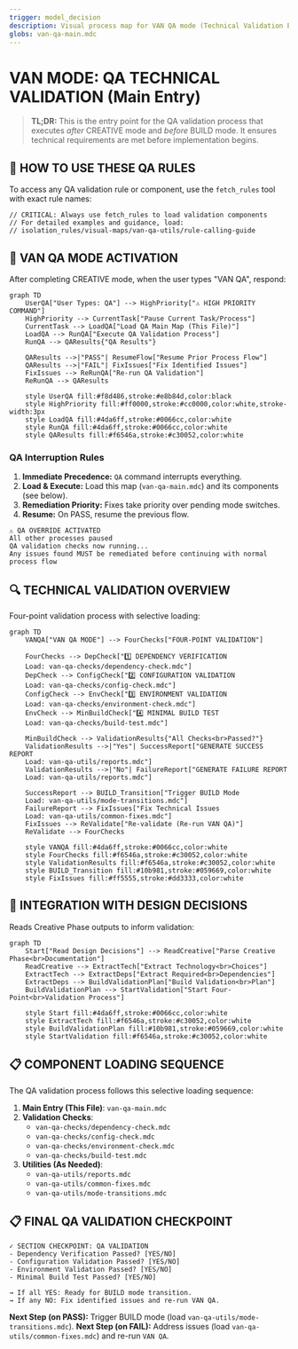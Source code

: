 ```yaml
---
trigger: model_decision
description: Visual process map for VAN QA mode (Technical Validation Entry Point)
globs: van-qa-main.mdc
---
```

# VAN MODE: QA TECHNICAL VALIDATION (Main Entry)

> **TL;DR:** This is the entry point for the QA validation process that executes *after* CREATIVE mode and *before* BUILD mode. It ensures technical requirements are met before implementation begins.

## 📣 HOW TO USE THESE QA RULES

To access any QA validation rule or component, use the `fetch_rules` tool with exact rule names:

```
// CRITICAL: Always use fetch_rules to load validation components
// For detailed examples and guidance, load:
// isolation_rules/visual-maps/van-qa-utils/rule-calling-guide
```

## 🚀 VAN QA MODE ACTIVATION

After completing CREATIVE mode, when the user types "VAN QA", respond:

```mermaid
graph TD
    UserQA["User Types: QA"] --> HighPriority["⚠️ HIGH PRIORITY COMMAND"]
    HighPriority --> CurrentTask["Pause Current Task/Process"]
    CurrentTask --> LoadQA["Load QA Main Map (This File)"]
    LoadQA --> RunQA["Execute QA Validation Process"]
    RunQA --> QAResults{"QA Results"}
    
    QAResults -->|"PASS"| ResumeFlow["Resume Prior Process Flow"]
    QAResults -->|"FAIL"| FixIssues["Fix Identified Issues"]
    FixIssues --> ReRunQA["Re-run QA Validation"]
    ReRunQA --> QAResults
    
    style UserQA fill:#f8d486,stroke:#e8b84d,color:black
    style HighPriority fill:#ff0000,stroke:#cc0000,color:white,stroke-width:3px
    style LoadQA fill:#4da6ff,stroke:#0066cc,color:white
    style RunQA fill:#4da6ff,stroke:#0066cc,color:white
    style QAResults fill:#f6546a,stroke:#c30052,color:white
```

### QA Interruption Rules

1. **Immediate Precedence:** `QA` command interrupts everything.
2. **Load & Execute:** Load this map (`van-qa-main.mdc`) and its components (see below).
3. **Remediation Priority:** Fixes take priority over pending mode switches.
4. **Resume:** On PASS, resume the previous flow.

```
⚠️ QA OVERRIDE ACTIVATED
All other processes paused
QA validation checks now running...
Any issues found MUST be remediated before continuing with normal process flow
```

## 🔍 TECHNICAL VALIDATION OVERVIEW

Four-point validation process with selective loading:

```mermaid
graph TD
    VANQA["VAN QA MODE"] --> FourChecks["FOUR-POINT VALIDATION"]
    
    FourChecks --> DepCheck["1️⃣ DEPENDENCY VERIFICATION
    Load: van-qa-checks/dependency-check.mdc"]
    DepCheck --> ConfigCheck["2️⃣ CONFIGURATION VALIDATION
    Load: van-qa-checks/config-check.mdc"]
    ConfigCheck --> EnvCheck["3️⃣ ENVIRONMENT VALIDATION
    Load: van-qa-checks/environment-check.mdc"]
    EnvCheck --> MinBuildCheck["4️⃣ MINIMAL BUILD TEST
    Load: van-qa-checks/build-test.mdc"]
    
    MinBuildCheck --> ValidationResults{"All Checks<br>Passed?"}
    ValidationResults -->|"Yes"| SuccessReport["GENERATE SUCCESS REPORT
    Load: van-qa-utils/reports.mdc"]
    ValidationResults -->|"No"| FailureReport["GENERATE FAILURE REPORT
    Load: van-qa-utils/reports.mdc"]
    
    SuccessReport --> BUILD_Transition["Trigger BUILD Mode
    Load: van-qa-utils/mode-transitions.mdc"]
    FailureReport --> FixIssues["Fix Technical Issues
    Load: van-qa-utils/common-fixes.mdc"]
    FixIssues --> ReValidate["Re-validate (Re-run VAN QA)"]
    ReValidate --> FourChecks
    
    style VANQA fill:#4da6ff,stroke:#0066cc,color:white
    style FourChecks fill:#f6546a,stroke:#c30052,color:white
    style ValidationResults fill:#f6546a,stroke:#c30052,color:white
    style BUILD_Transition fill:#10b981,stroke:#059669,color:white
    style FixIssues fill:#ff5555,stroke:#dd3333,color:white
```

## 🔄 INTEGRATION WITH DESIGN DECISIONS

Reads Creative Phase outputs to inform validation:

```mermaid
graph TD
    Start["Read Design Decisions"] --> ReadCreative["Parse Creative Phase<br>Documentation"]
    ReadCreative --> ExtractTech["Extract Technology<br>Choices"]
    ExtractTech --> ExtractDeps["Extract Required<br>Dependencies"]
    ExtractDeps --> BuildValidationPlan["Build Validation<br>Plan"]
    BuildValidationPlan --> StartValidation["Start Four-Point<br>Validation Process"]
    
    style Start fill:#4da6ff,stroke:#0066cc,color:white
    style ExtractTech fill:#f6546a,stroke:#c30052,color:white
    style BuildValidationPlan fill:#10b981,stroke:#059669,color:white
    style StartValidation fill:#f6546a,stroke:#c30052,color:white
```

## 📋 COMPONENT LOADING SEQUENCE

The QA validation process follows this selective loading sequence:

1. **Main Entry (This File)**: `van-qa-main.mdc`
2. **Validation Checks**:
   - `van-qa-checks/dependency-check.mdc`
   - `van-qa-checks/config-check.mdc`
   - `van-qa-checks/environment-check.mdc`
   - `van-qa-checks/build-test.mdc`
3. **Utilities (As Needed)**:
   - `van-qa-utils/reports.mdc`
   - `van-qa-utils/common-fixes.mdc`
   - `van-qa-utils/mode-transitions.mdc`

## 📋 FINAL QA VALIDATION CHECKPOINT

```
✓ SECTION CHECKPOINT: QA VALIDATION
- Dependency Verification Passed? [YES/NO]
- Configuration Validation Passed? [YES/NO]
- Environment Validation Passed? [YES/NO]
- Minimal Build Test Passed? [YES/NO]

→ If all YES: Ready for BUILD mode transition.
→ If any NO: Fix identified issues and re-run VAN QA.
```

**Next Step (on PASS):** Trigger BUILD mode (load `van-qa-utils/mode-transitions.mdc`).
**Next Step (on FAIL):** Address issues (load `van-qa-utils/common-fixes.mdc`) and re-run `VAN QA`. 